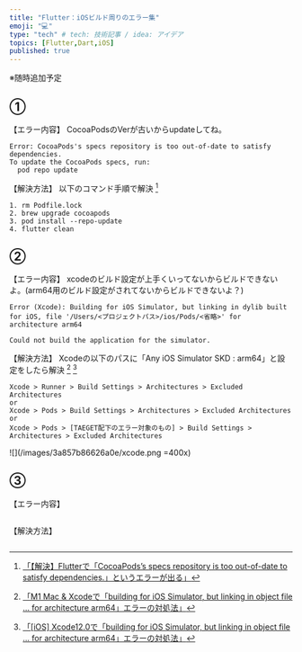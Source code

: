```yaml
---
title: "Flutter：iOSビルド周りのエラー集"
emoji: "💻"
type: "tech" # tech: 技術記事 / idea: アイデア
topics: [Flutter,Dart,iOS]
published: true
---
```

※随時追加予定

## ①
【エラー内容】
CocoaPodsのVerが古いからupdateしてね。
```
Error: CocoaPods's specs repository is too out-of-date to satisfy dependencies.
To update the CocoaPods specs, run:
  pod repo update
```
【解決方法】
 以下のコマンド手順で解決 [^1]
```
1. rm Podfile.lock
2. brew upgrade cocoapods
3. pod install --repo-update
4. flutter clean
```

## ②
【エラー内容】
xcodeのビルド設定が上手くいってないからビルドできないよ。(arm64用のビルド設定がされてないからビルドできないよ？)
```
Error (Xcode): Building for iOS Simulator, but linking in dylib built for iOS, file '/Users/<プロジェクトパス>/ios/Pods/<省略>' for architecture arm64

Could not build the application for the simulator.
```
【解決方法】
Xcodeの以下のパスに「Any iOS Simulator SKD : arm64」と設定をしたら解決 [^2] [^3]
```
Xcode > Runner > Build Settings > Architectures > Excluded Architectures
or
Xcode > Pods > Build Settings > Architectures > Excluded Architectures
or
Xcode > Pods > [TAEGET配下のエラー対象のもの] > Build Settings > Architectures > Excluded Architectures
```
<!-- ↓拾い物なのでちゃんと撮り直す -->
![](/images/3a857b86626a0e/xcode.png =400x)

## ③
【エラー内容】

```
```
【解決方法】
```
```


<!-- Xcode > Pods > agora_rtc_engine > Build Settings > Architectures > Excluded Architectures -->
<!-- Xcode > Pods > AgoraRtcEngine_iOS > Build Settings > Architectures > Excluded Architectures -->
<!-- →↓２つはagoraパッケージ特有の設定だった。。 -->


[^1]: [「【解決】Flutterで「CocoaPods’s specs repository is too out-of-date to satisfy dependencies.」というエラーが出る」](https://www.ryu-nosu.com/cocoapods-satisfy-dependencies/)
[^2]: [「M1 Mac & Xcodeで「building for iOS Simulator, but linking in object file ... for architecture arm64」エラーの対処法」](https://qiita.com/littleossa/items/ff75b19e0ac6713941f8)
[^3]: [「[iOS] Xcode12.0で「building for iOS Simulator, but linking in object file ... for architecture arm64」エラーの対処法」](http://blog.be-style.jpn.com/article/187942746.html)
